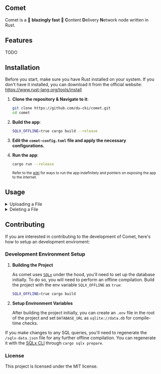 ## Comet

Comet is a 🚀 **blazingly fast** 🚀 **C**ontent **D**elivery **N**etwork node written in Rust.

## Features

TODO

## Installation

Before you start, make sure you have Rust installed on your system. If you don't have it installed, you can download it from the official website: <https://www.rust-lang.org/tools/install>

1. **Clone the repository & Navigate to it**:

   ```bash
   git clone https://github.com/du-cki/comet.git
   cd comet
   ```

2. **Build the app**:

   ```bash
   SQLX_OFFLINE=true cargo build --release
   ```

3. **Edit the `comet-config.toml` file and apply the necessary configurations.**

4. **Run the app**:

   ```bash
   cargo run --release
   ```

   <sup>Refer to the [wiki](/wiki) for ways to run the app indefinitely and pointers on exposing the app to the internet.</sup>

## Usage

<details>
<summary>Uploading a File</summary>

```bash
$ curl -X POST http://localhost:3000/upload \
     -H "Authorization: $AUTH_TOKEN" \
     -F file=@image.jpg

{
    "file": "DLRWjS_p",
    "file_url": "/media/DLRWjS_p.jpg",
    "file_size": 194668
}
```

</details>

<details>
<summary>Deleting a File</summary>

```bash
curl -X DELETE http://localhost:3000/delete/DLRWjS_p \
     -H "Authorization: $AUTH_TOKEN"

{
    "message": "Removed."
}
```

</details>

## Contributing

If you are interested in contributing to the development of Comet, here's how to setup an development enviroment:

### Development Environment Setup

1. **Building the Project**

   As comet uses [`SQLx`](https://github.com/launchbadge/sqlx) under the hood, you'll need to set up the database initially. To do so, you will need to perform an offline compilation. Build the project with the env variable `SQLX_OFFLINE` as `true`:

   ```bash
   SQLX_OFFLINE=true cargo build
   ```

2. **Setup Environment Variables**

   After building the project initially, you can create an `.env` file in the root of the project and set `DATABASE_URL` as `sqlite://data.db` for compile-time checks.

If you make changes to any SQL queries, you'll need to regenerate the `/sqlx-data.json` file for any further offline compilation. You can regenerate it with the [SQLx CLI](https://github.com/launchbadge/sqlx/tree/main/sqlx-cli) through `cargo sqlx prepare`.

### License

This project is licensed under the MIT license.

